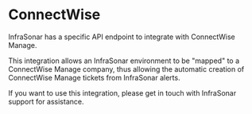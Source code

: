 # ConnectWise

InfraSonar has a specific API endpoint to integrate with ConnectWise Manage.

This integration allows an InfraSonar environment to be "mapped" to a ConnectWise Manage company, thus allowing the automatic creation of ConnectWise Manage tickets from InfraSonar alerts.

If you want to use this integration, please get in touch with InfraSonar support for assistance.
